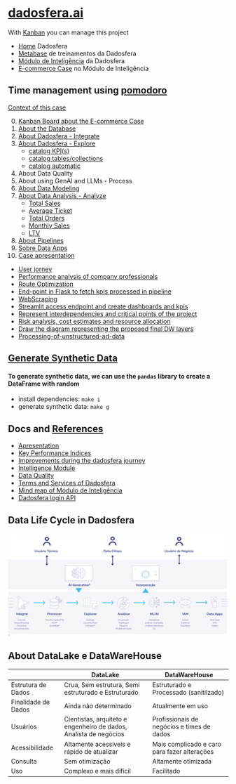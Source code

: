 # [dadosfera.ai](https://dadosfera.ai/)  

With [Kanban](https://trello.com/b/6TZ1gF76/dadosfera) you can manage this project    
- [Home](https://app.dadosfera.ai/en-US/) Dadosfera  
- [Metabase](https://metabase-treinamentos.dadosfera.ai/) de treinamentos da Dadosfera  
- [Módulo de Inteligência](https://app-intelligence-treinamentos.dadosfera.ai/) da Dadosfera  
- [E-commerce Case](https://app-intelligence-treinamentos.dadosfera.ai/pipeline?project_uuid=dc2f4baf-ea3e-4287-8e36-383eb4f77c1d&pipeline_uuid=50b28133-3610-49c0-b15e-138a0f8c33b4) no Módulo de Inteligência  

## Time management using [pomodoro](/pomodoro.csv)

[Context of this case](https://docs.google.com/document/d/1mZ2trmr7D-0Vr297WOJQNhQM0g1tmSF-laQprPqeY_Y/edit?usp=sharing)  

0. [Kanban Board about the E-commerce Case](https://trello.com/b/6TZ1gF76/dadosfera)  
1. [About the Database](./generate-synthetic-data.py/)   
2. [About Dadosfera - Integrate](./img/upload-tables.png)  
3. [About Dadosfera - Explore](https://metabase-treinamentos.dadosfera.ai/collection/671-colecao-pessoal-de-luizotavioautomacao-treinamentos)  
    - [catalog KPI(s)](./img/upload-tables.png)  
    - [catalog tables/collections](./img/catalog2.png)  
    - [catalog automatic](./img/catalog3.png)  
4. About Data Quality  
5. About using GenAI and LLMs - Process  
6. [About Data Modeling](https://trello.com/c/pl3OeNJ5/23-6-sobre-modelagem-de-dados)  
7. [About Data Analysis - Analyze](https://metabase-treinamentos.dadosfera.ai/dashboard/160-dashboard-e-commerce?tab=9-aba-1)  
    - [Total Sales](./img/total-sales.png)  
    - [Average Ticket](./img/average-ticket.png)  
    - [Total Orders](./img/order.png)  
    - [Monthly Sales](./img/monthly-sales.png)  
    - [LTV](./img/LTV.png)  
8. [About Pipelines](https://app-intelligence-treinamentos.dadosfera.ai/pipeline?project_uuid=dc2f4baf-ea3e-4287-8e36-383eb4f77c1d&pipeline_uuid=50b28133-3610-49c0-b15e-138a0f8c33b4)  
9. [Sobre Data Apps](/img/data-apps.png)  
10. [Case apresentation](https://docs.google.com/presentation/d/1xCvihPQVDYsewTFi6hq6VRbWaOJudJoPRytGWiU7vm0/edit?usp=sharing)  

<!-- [Video of this projetct]()   -->
- [User jorney](/img/user-jorney.png)  
- [Performance analysis of company professionals](https://trello.com/c/o33iEneJ/2-an%C3%A1lise-de-desempenho-de-profissionais-da-empresa)  
- [Route Optimization](https://trello.com/c/GpIQZ4FV/3-otimiza%C3%A7%C3%A3o-rotas-log%C3%ADsticas)  
- [End-point in Flask to fetch kpis processed in pipeline](./img/api.png)  
- [WebScraping](https://trello.com/c/q3zeM3WE/36-webscraping-do-site-da-magalu)  
- [Streamlit access endpoint and create dashboards and kpis](./img//dashboard.png)  
- [Represent interdependencies and critical points of the project](https://trello.com/c/GcvRMevg/5-representar-interdepend%C3%AAncias-e-pontos-cr%C3%ADticos-do-projeto)  
- [Risk analysis, cost estimates and resource allocation](https://trello.com/c/lCVk2lMY/4-an%C3%A1lises-de-risco-estimativas-de-custos-e-aloca%C3%A7%C3%A3o-de-recursos)  
- [Draw the diagram representing the proposed final DW layers](https://miro.com/app/board/uXjVKhhLbUM=/?share_link_id=422827693134)  
- [Processing-of-unstructured-ad-data](https://trello.com/c/UlHHejQx/1-processamento-de-dados-desestruturados-de-an%C3%BAncios)  

## [Generate Synthetic Data](./generate-synthetic-data.py/)  
#### To generate synthetic data, we can use the `pandas` library to create a DataFrame with random  
 - install dependencies: `make i`   
 - generate synthetic data: `make g`  

## Docs and [References](https://trello.com/c/pYHZjT8p/21-refer%C3%AAncias)
 - [Apresentation](https://docs.google.com/presentation/d/1xCvihPQVDYsewTFi6hq6VRbWaOJudJoPRytGWiU7vm0/edit?usp=sharing)  
 - [Key Performance Indices](https://docs.google.com/document/d/19pY2qD9arGb413rYfRLJQIyi-qh-5OrXx0Hw32yhB84/edit?usp=sharing)   
 - [Improvements during the dadosfera journey](https://docs.google.com/document/d/1tJErv_qk8IVRQDJPHScZyLJPXpj5u8senv8zGsERluc/edit?usp=sharing)  
 - [Intelligence Module](https://docs.google.com/document/d/1jTreSvX2p8NYafMrLVt7fP-_R-n6KR5nHUK0bfbvuLQ/edit?usp=sharing)  
 - [Data Quality](https://docs.google.com/document/d/1-R6fJG-oOl7djTnm_s9nxKv6FZplP7HBnVwKYeBPEgA/edit?usp=sharing)  
 - [Terms and Services of Dadosfera](https://docs.google.com/document/d/1NocVfFwGnuHN1txQHNvK6n0IJE588Z2fH0NRlOuRe3w/edit?usp=sharing)  
 - [Mind map of Módulo de Inteligência](https://miro.com/app/board/uXjVKhhLbUM=/?share_link_id=897532648866)  
 - [Dadosfera login API](https://docs.dadosfera.ai/reference/authcontroller_signin)  

## Data Life Cycle in Dadosfera
![Data Life Cycle](./img/data-life-cycle.png)

 ## About DataLake e DataWareHouse
 &nbsp;              | DataLake                                                          | DataWareHouse  
 ---------           | -------                                                           | ------
 Estrutura de Dados  | Crua, Sem estrutura, Semi estruturado e Estruturado               | Estruturado e Processado (sanitilzado)  
 Finalidade de Dados | Ainda não determinado                                             | Atualmente em uso  
 Usuários            | Cientistas, arquiteto e engenheiro de dados, Analista de negócios | Profissionais de negócios e times de dados  
 Acessibilidade      | Altamente acessíveis e rápido de atualizar                        | Mais complicado e caro para fazer alterações  
 Consulta            | Sem otimização                                                    | Altamente otimizada
 Uso                 | Complexo e mais difícil                                           | Facilitado  
